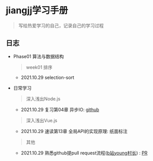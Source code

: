 # jiangjj学习手册

> 写给热爱学习的自己，记录自己的学习过程



## 日志 

- Phase01 算法与数据结构
  > week01 排序
   - 2021.10.29 selection-sort

- 日常学习
  > 深入浅出Node.js
    - 2021.10.29 复习第04章 异步IO: [github](https://github.com/rhythm022/2020-learning/blob/master/2021-nodejs/Untitled.ipynb)    
  > 深入浅出Vue.js
    - 2021.10.29 速读第13章 全局API的实现原理: 纸面标注
  > 其他
    - 2021.10.29 熟悉github提pull request流程([b站young村长](https://www.bilibili.com/video/BV1Ev411J77h/)) : [PR](https://github.com/su37josephxia/wheel-awesome/pull/169)

